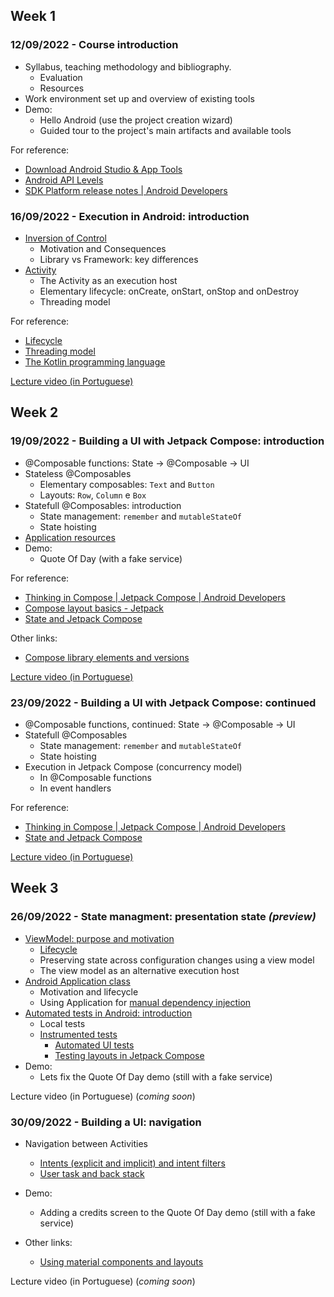 
## Week 1
### 12/09/2022 - Course introduction

* Syllabus, teaching methodology and bibliography.
  * Evaluation
  * Resources
* Work environment set up and overview of existing tools
* Demo:
    * Hello Android (use the project creation wizard)
    * Guided tour to the project's main artifacts and available tools

For reference:
* [Download Android Studio & App Tools](https://developer.android.com/studio)
* [Android API Levels](https://apilevels.com/)
* [SDK Platform release notes | Android Developers](https://developer.android.com/studio/releases/platforms)


### 16/09/2022 - Execution in Android: introduction

* [Inversion of Control](https://martinfowler.com/bliki/InversionOfControl.html)
    * Motivation and Consequences
    * Library vs Framework: key differences
* [Activity](https://developer.android.com/guide/components/activities/intro-activities)
    * The Activity as an execution host
    * Elementary lifecycle: onCreate, onStart, onStop and onDestroy
    * Threading model

For reference:
* [Lifecycle](https://developer.android.com/guide/components/activities/activity-lifecycle)
* [Threading model](https://developer.android.com/guide/components/processes-and-threads#Threads)
* [The Kotlin programming language](https://kotlinlang.org/docs/reference/)

[Lecture video (in Portuguese)](https://www.youtube.com/watch?v=bD973D732-M&list=PL8XxoCaL3dBjFUlNRZrI0LdlfW0ciaH4n&index=1)

## Week 2
### 19/09/2022 - Building a UI with Jetpack Compose: introduction

* @Composable functions: State → @Composable → UI
* Stateless @Composables
  * Elementary composables: `Text` and `Button`
  * Layouts: `Row`, `Column` e `Box`
* Statefull @Composables: introduction
  * State management: `remember` and `mutableStateOf`
  * State hoisting
* [Application resources](https://developer.android.com/guide/topics/resources/providing-resources)
* Demo:
  * Quote Of Day (with a fake service)

For reference:
* [Thinking in Compose | Jetpack Compose | Android Developers](https://developer.android.com/jetpack/compose/mental-model)
* [Compose layout basics - Jetpack](https://developer.android.com/jetpack/compose/layouts/basics)
* [State and Jetpack Compose](https://developer.android.com/jetpack/compose/state)

Other links:
* [Compose library elements and versions](https://developer.android.com/jetpack/androidx/releases/compose)

[Lecture video (in Portuguese)](https://www.youtube.com/watch?v=Fj_tPTNSIBU&list=PL8XxoCaL3dBjFUlNRZrI0LdlfW0ciaH4n&index=2)

### 23/09/2022 - Building a UI with Jetpack Compose: continued
* @Composable functions, continued: State → @Composable → UI
* Statefull @Composables
  * State management: `remember` and `mutableStateOf`
  * State hoisting
* Execution in Jetpack Compose (concurrency model)
  * In @Composable functions
  * In event handlers

For reference:
* [Thinking in Compose | Jetpack Compose | Android Developers](https://developer.android.com/jetpack/compose/mental-model)
* [State and Jetpack Compose](https://developer.android.com/jetpack/compose/state)

[Lecture video (in Portuguese)](https://www.youtube.com/watch?v=SlJKcNfatQI&list=PL8XxoCaL3dBjFUlNRZrI0LdlfW0ciaH4n&index=3)

## Week 3
### 26/09/2022 - State managment: presentation state _(preview)_
* [ViewModel: purpose and motivation](https://developer.android.com/topic/libraries/architecture/viewmodel)
  * [Lifecycle](https://developer.android.com/topic/libraries/architecture/viewmodel#lifecycle)
  * Preserving state across configuration changes using a view model
  * The view model as an alternative execution host
* [Android Application class](https://developer.android.com/reference/android/app/Application)
  * Motivation and lifecycle 
  * Using Application for [manual dependency injection](https://developer.android.com/training/dependency-injection/manual#basics-manual-di)
* [Automated tests in Android: introduction](https://developer.android.com/training/testing)
  * Local tests
  * [Instrumented tests](https://developer.android.com/training/testing/instrumented-tests)
    * [Automated UI tests](https://developer.android.com/training/testing/instrumented-tests/ui-tests)
    * [Testing layouts in Jetpack Compose](https://developer.android.com/jetpack/compose/testing)
* Demo:
  * Lets fix the Quote Of Day demo (still with a fake service)

Lecture video (in Portuguese) (_coming soon_)

### 30/09/2022 - Building a UI: navigation
* Navigation between Activities
  * [Intents (explicit and implicit) and intent filters](https://developer.android.com/guide/components/intents-filters)
  * [User task and back stack](https://developer.android.com/guide/components/activities/tasks-and-back-stack)
* Demo:
  * Adding a credits screen to the Quote Of Day demo (still with a fake service)

* Other links:
  * [Using material components and layouts](https://developer.android.com/jetpack/compose/layouts/material)

Lecture video (in Portuguese) (_coming soon_)